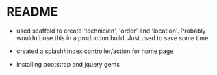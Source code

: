 # README


* used scaffold to create 'technician', 'order' and 'location'. Probably wouldn't use this in a production build. Just used to save some time.

* created a splash#index controller/action for home page

* installing bootstrap and jquery gems
